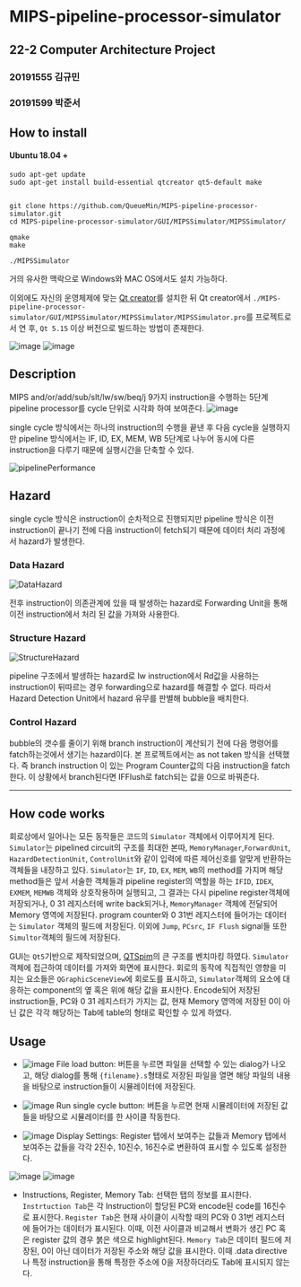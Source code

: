 # MIPS-pipeline-processor-simulator

## 22-2 Computer Architecture Project
### 20191555 김규민
### 20191599 박준서

## How to install

#### Ubuntu 18.04 +
```
sudo apt-get update
sudo apt-get install build-essential qtcreator qt5-default make


git clone https://github.com/QueueMin/MIPS-pipeline-processor-simulator.git
cd MIPS-pipeline-processor-simulator/GUI/MIPSSimulator/MIPSSimulator/

qmake
make

./MIPSSimulator
```
거의 유사한 맥락으로 Windows와 MAC OS에서도 설치 가능하다.

이외에도 자신의 운영체제에 맞는 [Qt creator](https://www.qt.io/ko-kr/product/development-tools)를 설치한 뒤 Qt creator에서 `./MIPS-pipeline-processor-simulator/GUI/MIPSSimulator/MIPSSimulator/MIPSSimulator.pro`를 프로젝트로서 연 후, `Qt 5.15` 이상 버전으로 빌드하는 방법이 존재한다.

![image](https://user-images.githubusercontent.com/55120768/205352810-52ae4a44-4f50-41fc-94eb-de1aa34a37f4.png)
![image](https://user-images.githubusercontent.com/55120768/205352959-80f1e735-85d8-4cad-9a45-b8e350da4b53.png)




## Description
MIPS and/or/add/sub/slt/lw/sw/beq/j 9가지 instruction을 수행하는 5단계 pipeline processor를 cycle 단위로 시각화 하여 보여준다. 
![image](https://user-images.githubusercontent.com/55120768/205290221-9d9ded75-8d47-4a5a-8c32-1f06304aadce.png)


single cycle 방식에서는 하나의 instruction의 수행을 끝낸 후 다음 cycle을 실행하지만 pipeline 방식에서는 IF, ID, EX, MEM, WB 5단계로 나누어 동시에 다른 instruction을 다루기 때문에 실행시간을 단축할 수 있다.

![pipelinePerformance](https://user-images.githubusercontent.com/54925443/204225452-eba3f83d-cdb6-4bf6-a20f-cb27dd9c0060.png)

## Hazard
single cycle 방식은 instruction이 순차적으로 진행되지만 pipeline 방식은 이전 instruction이 끝나기 전에 다음 instruction이 fetch되기 때문에 데이터 처리 과정에서 hazard가 발생한다.

### Data Hazard
![DataHazard](https://user-images.githubusercontent.com/54925443/204225772-ad19a38a-b712-42a5-a147-e2021676506a.png)

전후 instruction이 의존관계에 있을 때 발생하는 hazard로 Forwarding Unit을 통해 이전 instruction에서 처리 된 값을 가져와 사용한다.

### Structure Hazard
![StructureHazard](https://user-images.githubusercontent.com/54925443/204225805-338b3629-4698-42af-93b1-147451097bcf.png)

pipeline 구조에서 발생하는 hazard로 lw instruction에서 Rd값을 사용하는 instruction이 뒤따르는 경우 forwarding으로 hazard를 해결할 수 없다. 따라서 Hazard Detection Unit에서 hazard 유무를 판별해 bubble을 배치한다.

### Control Hazard
bubble의 갯수를 줄이기 위해 branch instruction이 계산되기 전에 다음 명령어를 fatch하는것에서 생기는 hazard이다. 본 프로젝트에서는 as not taken 방식을 선택했다. 즉 branch instruction 이 있는 Program Counter값의 다음 instruction을 fatch 한다. 이 상황에서 branch된다면 IFFlush로 fatch되는 값을 0으로 바꿔준다.

------
## How code works
회로상에서 일어나는 모든 동작들은 코드의 `Simulator` 객체에서 이루어지게 된다. `Simulator`는 pipelined circuit의 구조를 최대한 본따, `MemoryManager`,`ForwardUnit`, `HazardDetectionUnit`, `ControlUnit`와 같이 입력에 따른 제어신호를 알맞게 반환하는 객체들을 내장하고 있다. `Simulator`는 `IF`, `ID`, `EX`, `MEM`, `WB`의 method를 가지며 해당 method들은 앞서 서술한 객체들과 pipeline register의 역할을 하는 `IFID`, `IDEX`, `EXMEM`, `MEMWB` 객체와 상호작용하며 실행되고, 그 결과는 다시 pipeline register객체에 저장되거나, $0~$31 레지스터에 write back되거나, `MemoryManager` 객체에 전달되어 Memory 영역에 저장된다. 
program counter와 $0~$31번 레지스터에 들어가는 데이터는 `Simulator` 객체의 필드에 저장된다. 이외에 `Jump`, `PCsrc`, `IF Flush` signal들 또한 `Simultor`객체의 필드에 저장된다.


 GUI는 `Qt5`기반으로 제작되었으며, [QTSpim](https://spimsimulator.sourceforge.net/)의 큰 구조를 벤치마킹 하였다. `Simulator` 객체에 접근하여 데이터를 가져와 화면에 표시한다. 회로의 동작에 직접적인 영향을 미치는 요소들은 `QGraphicSceneView`에 회로도를 표시하고, `Simulator`객체의 요소에 대응하는 component의 옆 혹은 위에 해당 값을 표시한다.
 Encode되어 저장된 instruction들, PC와 $0~$31 레지스터가 가지는 값, 현재 Memory 영역에 저장된 0이 아닌 값은 각각 해당하는 Tab에 table의 형태로 확인할 수 있게 하였다.


## Usage
* ![image](https://user-images.githubusercontent.com/55120768/205359735-a4da0887-6974-4922-9039-e0b4e64566ab.png) File load button: 버튼을 누르면 파일을 선택할 수 있는 dialog가 나오고, 해당 dialog를 통해 `{filename}.s`형태로 저장된 파일을 열면 해당 파일의 내용을 바탕으로 instruction들이 시뮬레이터에 저장된다.
* ![image](https://user-images.githubusercontent.com/55120768/205360416-650399f9-85f2-437f-8dbb-b941ac656bb8.png) Run single cycle button: 버튼을 누르면 현재 시뮬레이터에 저장된 값들을 바탕으로 시뮬레이터를 한 사이클 작동한다. 

* ![image](https://user-images.githubusercontent.com/55120768/205361415-73010205-6975-443c-87e1-bd11d4474db5.png) Display Settings: Register 탭에서 보여주는 값들과 Memory 탭에서 보여주는 값들을 각각 2진수, 10진수, 16진수로 변환하여 표시할 수 있도록 설정한다.

![image](https://user-images.githubusercontent.com/55120768/205845809-954f796b-0a75-41ad-95d1-bb2c1bc2c470.png)  ![image](https://user-images.githubusercontent.com/55120768/205850262-27b90413-03bc-4312-a815-a2bfc64ac3e2.png)

* Instructions, Register, Memory Tab:
선택한 탭의 정보를 표시한다. `Instrtuction Tab`은 각 Instruction이 할당된 PC와 encode된 code를 16진수로 표시한다. `Register Tab`은 현재 사이클이 시작할 때의 PC와 $0~$31번 레지스터에 들어가는 데이터가 표시된다. 이때, 이전 사이클과 비교해서 변화가 생긴 PC 혹은 register 값의 경우 붉은 색으로 highlight된다. `Memory Tab`은 데이터 필드에 저장된, 0이 아닌 데이터가 저장된 주소와 해당 값을 표시한다. 이때 .data directive나 특정 instruction을 통해 특정한 주소에 0을 저장하더라도 Tab에 표시되지 않는다.


